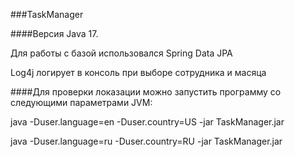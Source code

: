 ###TaskManager

####Версия Java 17.

Для работы с базой использовался Spring Data JPA

Log4j логирует в консоль при выборе сотрудника и масяца

####Для проверки локазации можно запустить программу со следующими параметрами JVM:

java -Duser.language=en -Duser.country=US -jar TaskManager.jar

java -Duser.language=ru -Duser.country=RU -jar TaskManager.jar